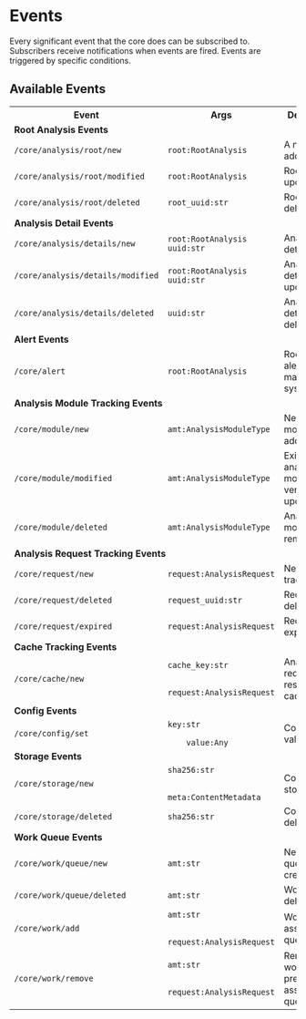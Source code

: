 # Events

Every significant event that the core does can be subscribed to. Subscribers receive notifications when events are fired. Events are triggered by specific conditions.

## Available Events

<table>
<tr>
    <th><b>Event</b></th>
    <th><b>Args</b></th>
    <th><b>Description</b></th>
</tr>
<tr>
    <td colspan="3"><b>Root Analysis Events</b></td>
</tr>
<tr>
    <td><code>/core/analysis/root/new</code></td>
    <td><code>root:RootAnalysis</code></td>
    <td>A new root added.</td>
</tr>
<tr>
    <td><code>/core/analysis/root/modified</code></td>
    <td><code>root:RootAnalysis</code></td>
    <td>Root analysis updated.</td>
</tr>
<tr>
    <td><code>/core/analysis/root/deleted</code></td>
    <td><code>root_uuid:str</code></td>
    <td>Root analysis deleted.</td>
</tr>
<tr>
    <td colspan="3"><b>Analysis Detail Events</b></td>
</tr>
<tr>
    <td><code>/core/analysis/details/new</code></td>
    <td><code>root:RootAnalysis<br>uuid:str</code></td>
    <td>Analysis detail added.</td>
</tr>
<tr>
    <td><code>/core/analysis/details/modified</code></td>
    <td><code>root:RootAnalysis<br>uuid:str</code></td>
    <td>Analysis detail updated.</td>
</tr>
<tr>
    <td><code>/core/analysis/details/deleted</code></td>
    <td><code>uuid:str</code></td>
    <td>Analysis detail deleted.</td>
</tr>
<tr>
    <td colspan="3"><b>Alert Events</b></td>
</tr>
<tr>
    <td><code>/core/alert</code></td>
    <td><code>root:RootAnalysis</code></td>
    <td>Root sent to alert management system.</td>
</tr>
<tr>
    <td colspan="3"><b>Analysis Module Tracking Events</b></td>
</tr>
<tr>
    <td><code>/core/module/new</code></td>
    <td><code>amt:AnalysisModuleType</code></td>
    <td>New analysis module type added.</td>
</tr>
<tr>
    <td><code>/core/module/modified</code></td>
    <td><code>amt:AnalysisModuleType</code></td>
    <td>Existing analysis module type version updated.</td>
</tr>
<tr>
    <td><code>/core/module/deleted</code></td>
    <td><code>amt:AnalysisModuleType</code></td>
    <td>Analysis module type removed.</td>
</tr>
<tr>
    <td colspan="3"><b>Analysis Request Tracking Events</b></td>
</tr>
<tr>
    <td><code>/core/request/new</code></td>
    <td><code>request:AnalysisRequest</code></td>
    <td>New request tracked.</td>
</tr>
<tr>
    <td><code>/core/request/deleted</code></td>
    <td><code>request_uuid:str</code></td>
    <td>Request deleted.</td>
</tr>
<tr>
    <td><code>/core/request/expired</code></td>
    <td><code>request:AnalysisRequest</code></td>
    <td>Request expired.</td>
</tr>
<tr>
    <td colspan="3"><b>Cache Tracking Events</b></td>
</tr>
<tr>
    <td><code>/core/cache/new</code></td>
    <td><code>cache_key:str<br>
    request:AnalysisRequest</code></td>
    <td>Analysis request result cached.</td>
</tr>
<tr>
    <td colspan="3"><b>Config Events</b></td>
</tr>
<tr>
    <td><code>/core/config/set</code></td>
    <td><code>key:str<br>
    value:Any</code></td>
    <td>Configuration value set.</td>
</tr>
<tr>
    <td colspan="3"><b>Storage Events</b></td>
</tr>
<tr>
    <td><code>/core/storage/new</code></td>
    <td><code>sha256:str<br>
    meta:ContentMetadata</code></td>
    <td>Content stored.</td>
</tr>
<tr>
    <td><code>/core/storage/deleted</code></td>
    <td><code>sha256:str</code></td>
    <td>Content deleted.</td>
</tr>
<tr>
    <td colspan="3"><b>Work Queue Events</b></td>
</tr>
<tr>
    <td><code>/core/work/queue/new</code></td>
    <td><code>amt:str</td>
    <td>New work queue created.</td>
</tr>
<tr>
    <td><code>/core/work/queue/deleted</code></td>
    <td><code>amt:str</td>
    <td>Work queue deleted.</td>
</tr>
<tr>
    <td><code>/core/work/add</code></td>
    <td><code>amt:str<br>
    request:AnalysisRequest</td>
    <td>Work assigned to queue.</td>
</tr>
<tr>
    <td><code>/core/work/remove</code></td>
    <td><code>amt:str<br>
    request:AnalysisRequest</td>
    <td>Removed work previously assigned to queue.</td>
</tr>
</table>
